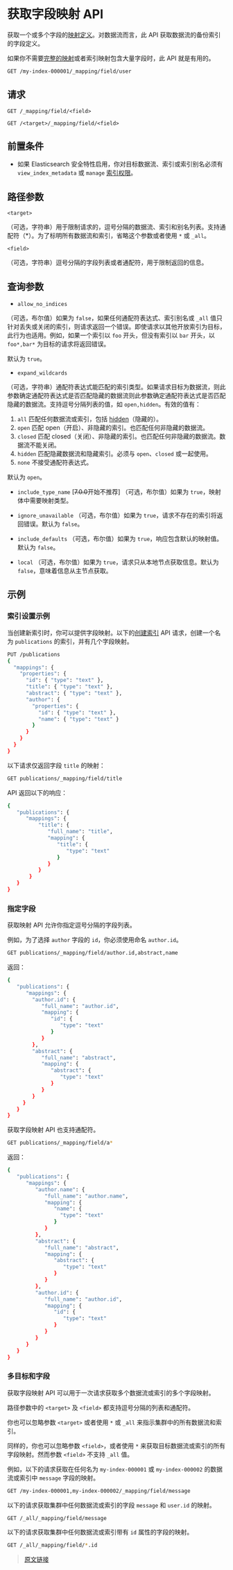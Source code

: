 # 获取字段映射 API

获取一个或多个字段的[映射定义](/mapping/mapping)。对数据流而言，此 API 获取数据流的备份索引的字段定义。

如果你不需要[完整的映射](/rest_apis/index_apis/get_mapping)或者索引映射包含大量字段时，此 API 就是有用的。

```bash
GET /my-index-000001/_mapping/field/user
```

## 请求

`GET /_mapping/field/<field>`

`GET /<target>/_mapping/field/<field>`

## 前置条件

- 如果 Elasticsearch 安全特性启用，你对目标数据流、索引或索引别名必须有 `view_index_metadata` 或 `manage` [索引权限](/secure_the_elastic_statck/user_authorization/security_privileges#索引权限)。

## 路径参数

`<target>`

（可选，字符串）用于限制请求的，逗号分隔的数据流、索引和别名列表。支持通配符（*）。为了标明所有数据流和索引，省略这个参数或者使用 `*` 或 `_all`。

`<field>`

（可选，字符串）逗号分隔的字段列表或者通配符，用于限制返回的信息。

## 查询参数

- `allow_no_indices`

（可选，布尔值）如果为 `false`，如果任何通配符表达式、索引别名或 `_all` 值只针对丢失或关闭的索引，则请求返回一个错误。即使请求以其他开放索引为目标，此行为也适用。例如，如果一个索引以 `foo` 开头，但没有索引以 `bar` 开头，以 `foo*,bar*` 为目标的请求将返回错误。

默认为 `true`。

- `expand_wildcards`

（可选，字符串）通配符表达式能匹配的索引类型。如果请求目标为数据流，则此参数确定通配符表达式是否匹配隐藏的数据流则此参数确定通配符表达式是否匹配隐藏的数据流。支持逗号分隔列表的值，如 `open,hidden`。有效的值有：

1. `all`
匹配任何数据流或索引，包括 [hidden](/rest_apis/api_convention/multi_target_syntax#隐藏数据流和索引)（隐藏的）。
2. `open`
匹配 open（开启）、非隐藏的索引。也匹配任何非隐藏的数据流。
3. `closed`
匹配 closed（关闭）、非隐藏的索引。也匹配任何非隐藏的数据流。数据流不能关闭。
4. `hidden`
匹配隐藏数据流和隐藏索引。必须与 `open`、`closed` 或一起使用。
5. `none`
不接受通配符表达式。

默认为 `open`。

- `include_type_name`
[~~7.0.0~~开始不推荐] （可选，布尔值）如果为 `true`，映射体中需要映射类型。

- `ignore_unavailable`
（可选，布尔值）如果为 `true`，请求不存在的索引将返回错误。默认为 `false`。

- `include_defaults`
（可选，布尔值）如果为 `true`，响应包含默认的映射值。默认为 `false`。

- `local`
（可选，布尔值）如果为 `true`，请求只从本地节点获取信息。默认为 `false`，意味着信息从主节点获取。

## 示例

### 索引设置示例

当创建新索引时，你可以提供字段映射。以下的[创建索引](/rest_apis/index_apis/creat_index) API 请求，创建一个名为 `publications` 的索引，并有几个字段映射。

```bash
PUT /publications
{
  "mappings": {
    "properties": {
      "id": { "type": "text" },
      "title": { "type": "text" },
      "abstract": { "type": "text" },
      "author": {
        "properties": {
          "id": { "type": "text" },
          "name": { "type": "text" }
        }
      }
    }
  }
}
```

以下请求仅返回字段 `title`  的映射：

```bash
GET publications/_mapping/field/title
```

API 返回以下的响应：

```bash
{
   "publications": {
      "mappings": {
          "title": {
             "full_name": "title",
             "mapping": {
                "title": {
                   "type": "text"
                }
             }
          }
       }
   }
}
```

### 指定字段

获取映射 API 允许你指定逗号分隔的字段列表。

例如，为了选择 `author` 字段的 `id`，你必须使用命名 `author.id`。

```bash
GET publications/_mapping/field/author.id,abstract,name
```

返回：

```bash
{
   "publications": {
      "mappings": {
        "author.id": {
           "full_name": "author.id",
           "mapping": {
              "id": {
                 "type": "text"
              }
           }
        },
        "abstract": {
           "full_name": "abstract",
           "mapping": {
              "abstract": {
                 "type": "text"
              }
           }
        }
     }
   }
}
```

获取字段映射 API 也支持通配符。

```bash
GET publications/_mapping/field/a*
```

返回：

```bash
{
   "publications": {
      "mappings": {
         "author.name": {
            "full_name": "author.name",
            "mapping": {
               "name": {
                 "type": "text"
               }
            }
         },
         "abstract": {
            "full_name": "abstract",
            "mapping": {
               "abstract": {
                  "type": "text"
               }
            }
         },
         "author.id": {
            "full_name": "author.id",
            "mapping": {
               "id": {
                  "type": "text"
               }
            }
         }
      }
   }
}
```

### 多目标和字段

获取字段映射 API 可以用于一次请求获取多个数据流或索引的多个字段映射。

路径参数中的 `<target>` 及 `<field>` 都支持逗号分隔的列表和通配符。

你也可以忽略参数 `<target>` 或者使用 `*` 或 `_all` 来指示集群中的所有数据流和索引。

同样的，你也可以忽略参数 `<field>`，或者使用 `*` 来获取目标数据流或索引的所有字段映射。然而参数 `<field>` 不支持 `_all` 值。

例如，以下的请求获取在任何名为 `my-index-000001` 或 `my-index-000002` 的数据流或索引中 `message` 字段的映射。

```bash
GET /my-index-000001,my-index-000002/_mapping/field/message
```

以下的请求获取集群中任何数据流或索引的字段 `message` 和 `user.id` 的映射。

```bash
GET /_all/_mapping/field/message
```

以下的请求获取集群中任何数据流或索引带有 `id` 属性的字段的映射。

```bash
GET /_all/_mapping/field/*.id
```

> [原文链接](https://www.elastic.co/guide/en/elasticsearch/reference/current/indices-get-field-mapping.html)
